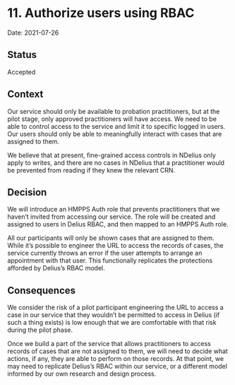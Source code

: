 # 11. Authorize users using RBAC

Date: 2021-07-26

## Status

Accepted

## Context

Our service should only be available to probation practitioners, but at the pilot stage, only approved practitioners will have access. We need to be able to control access to the service and limit it to specific logged in users. Our users should only be able to meaningfully interact with cases that are assigned to them.

We believe that at present, fine-grained access controls in NDelius only apply to writes, and there are no cases in NDelius that a practitioner would be prevented from reading if they knew the relevant CRN.

## Decision

We will introduce an HMPPS Auth role that prevents practitioners that we haven’t invited from accessing our service. The role will be created and assigned to users in Delius RBAC, and then mapped to an HMPPS Auth role.

All our participants will only be shown cases that are assigned to them. While it’s possible to engineer the URL to access the records of cases, the service currently throws an error if the user attempts to arrange an appointment with that user. This functionally replicates the protections afforded by Delius’s RBAC model.

## Consequences

We consider the risk of a pilot participant engineering the URL to access a case in our service that they wouldn’t be permitted to access in Delius (if such a thing exists) is low enough that we are comfortable with that risk during the pilot phase.

Once we build a part of the service that allows practitioners to access records of cases that are not assigned to them, we will need to decide what actions, if any, they are able to perform on those records. At that point, we may need to replicate Delius’s RBAC within our service, or a different model informed by our own research and design process.
